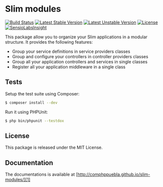 # Slim modules

[![Build Status](https://travis-ci.org/ComPHPPuebla/slim-modules.svg?branch=master)](https://travis-ci.org/ComPHPPuebla/slim-modules)
[![Latest Stable Version](https://poser.pugx.org/comphppuebla/slim-modules/v/stable.svg)](https://packagist.org/packages/comphppuebla/slim-modules)
[![Latest Unstable Version](https://poser.pugx.org/comphppuebla/slim-modules/v/unstable.svg)](https://packagist.org/packages/comphppuebla/slim-modules)
[![License](https://poser.pugx.org/comphppuebla/slim-modules/license.svg)](https://packagist.org/packages/comphppuebla/slim-modules)
[![SensioLabsInsight](https://insight.sensiolabs.com/projects/b86318b0-47ce-4d47-a0a4-db6e98dc8451/mini.png)](https://insight.sensiolabs.com/projects/b86318b0-47ce-4d47-a0a4-db6e98dc8451)

This package allow you to organize your Slim applications in a modular structure.
It provides the following features:

* Group your service definitions in service providers classes
* Group and configure your controllers in controller providers classes
* Group all your application controllers and services in single classes
* Register all your application middleware in a single class

## Tests

Setup the test suite using Composer:

```bash
$ composer install --dev
```

Run it using PHPUnit:

```bash
$ php bin/phpunit --testdox
```

## License

This package is released under the MIT License.

## Documentation

The documentations is available at [http://comphppuebla.github.io/slim-modules/][1]

[1]: http://comphppuebla.github.io/slim-modules/
